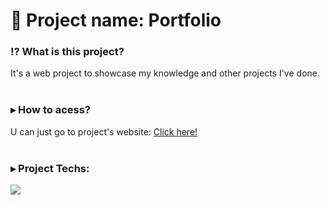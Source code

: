 # 📁 Project name: Portfolio

### ⁉ What is this project?
It's a web project to showcase my knowledge and other projects I've done.
<br>
<br>
### ▸ How to acess?
U can just go to project's website: <a href="https://portfolio-matteoludovino.vercel.app/" target="_blank">Click here!</a>
<br>
<br>
### ▸ Project Techs:
<a href="https://skillicons.dev">
  <img src="https://skillicons.dev/icons?i=js,html,css" />
</a>


